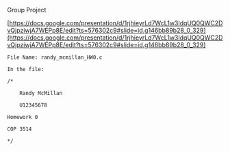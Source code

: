 
Group Project

[https://docs.google.com/presentation/d/1rjhieyrLd7WcL1w3IdqUQ0QWC2DvQjpziwjA7WEPp8E/edit?ts=576302c9#slide=id.g146bb89b28_0_329](https://docs.google.com/presentation/d/1rjhieyrLd7WcL1w3IdqUQ0QWC2DvQjpziwjA7WEPp8E/edit?ts=576302c9#slide=id.g146bb89b28_0_329)



	File Name: randy_mcmillan_HW0.c	In the file: 	/* 		Randy McMillan
		U12345678
	Homework 0 	COP 3514
	*/